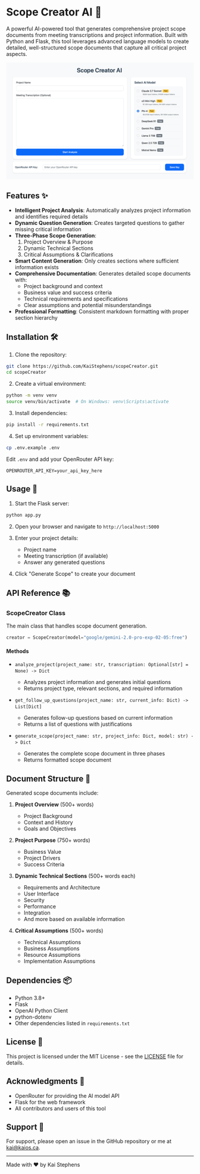 # Scope Creator AI 🚀

A powerful AI-powered tool that generates comprehensive project scope documents from meeting transcriptions and project information. Built with Python and Flask, this tool leverages advanced language models to create detailed, well-structured scope documents that capture all critical project aspects.

![Scope Creator Preview](preview.png)

## Features ✨

- **Intelligent Project Analysis**: Automatically analyzes project information and identifies required details
- **Dynamic Question Generation**: Creates targeted questions to gather missing critical information
- **Three-Phase Scope Generation**:
  1. Project Overview & Purpose
  2. Dynamic Technical Sections
  3. Critical Assumptions & Clarifications
- **Smart Content Generation**: Only creates sections where sufficient information exists
- **Comprehensive Documentation**: Generates detailed scope documents with:
  - Project background and context
  - Business value and success criteria
  - Technical requirements and specifications
  - Clear assumptions and potential misunderstandings
- **Professional Formatting**: Consistent markdown formatting with proper section hierarchy

## Installation 🛠️

1. Clone the repository:
```bash
git clone https://github.com/KaiStephens/scopeCreator.git
cd scopeCreator
```

2. Create a virtual environment:
```bash
python -m venv venv
source venv/bin/activate  # On Windows: venv\Scripts\activate
```

3. Install dependencies:
```bash
pip install -r requirements.txt
```

4. Set up environment variables:
```bash
cp .env.example .env
```
Edit `.env` and add your OpenRouter API key:
```
OPENROUTER_API_KEY=your_api_key_here
```

## Usage 🎯

1. Start the Flask server:
```bash
python app.py
```

2. Open your browser and navigate to `http://localhost:5000`

3. Enter your project details:
   - Project name
   - Meeting transcription (if available)
   - Answer any generated questions

4. Click "Generate Scope" to create your document

## API Reference 📚

### ScopeCreator Class

The main class that handles scope document generation.

```python
creator = ScopeCreator(model="google/gemini-2.0-pro-exp-02-05:free")
```

#### Methods

- `analyze_project(project_name: str, transcription: Optional[str] = None) -> Dict`
  - Analyzes project information and generates initial questions
  - Returns project type, relevant sections, and required information

- `get_follow_up_questions(project_name: str, current_info: Dict) -> List[Dict]`
  - Generates follow-up questions based on current information
  - Returns a list of questions with justifications

- `generate_scope(project_name: str, project_info: Dict, model: str) -> Dict`
  - Generates the complete scope document in three phases
  - Returns formatted scope document

## Document Structure 📄

Generated scope documents include:

1. **Project Overview** (500+ words)
   - Project Background
   - Context and History
   - Goals and Objectives

2. **Project Purpose** (750+ words)
   - Business Value
   - Project Drivers
   - Success Criteria

3. **Dynamic Technical Sections** (500+ words each)
   - Requirements and Architecture
   - User Interface
   - Security
   - Performance
   - Integration
   - And more based on available information

4. **Critical Assumptions** (500+ words)
   - Technical Assumptions
   - Business Assumptions
   - Resource Assumptions
   - Implementation Assumptions

## Dependencies 📦

- Python 3.8+
- Flask
- OpenAI Python Client
- python-dotenv
- Other dependencies listed in `requirements.txt`

## License 📝

This project is licensed under the MIT License - see the [LICENSE](LICENSE) file for details.

## Acknowledgments 🙏

- OpenRouter for providing the AI model API
- Flask for the web framework
- All contributors and users of this tool

## Support 💬

For support, please open an issue in the GitHub repository or me at kai@kaios.ca.

---

Made with ❤️ by Kai Stephens